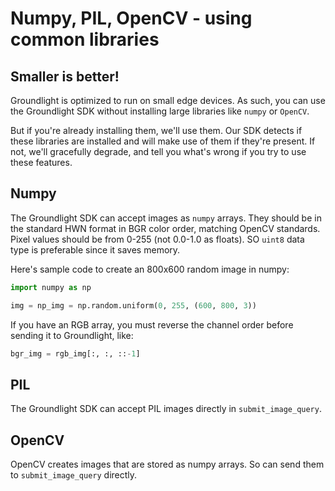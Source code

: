 # Numpy, PIL, OpenCV - using common libraries

## Smaller is better!

Groundlight is optimized to run on small edge devices. As such, you can use the Groundlight SDK without
installing large libraries like `numpy` or `OpenCV`.

But if you're already installing them, we'll use them. Our SDK detects if these libraries are installed
and will make use of them if they're present. If not, we'll gracefully degrade, and tell you what's
wrong if you try to use these features.

## Numpy

The Groundlight SDK can accept images as `numpy` arrays. They should be in the standard HWN format in BGR color order, matching OpenCV standards.
Pixel values should be from 0-255 (not 0.0-1.0 as floats). SO `uint8` data type is preferable since it saves memory.

Here's sample code to create an 800x600 random image in numpy:

```python notest
import numpy as np

img = np_img = np.random.uniform(0, 255, (600, 800, 3))
```

If you have an RGB array, you must reverse the channel order before sending it to Groundlight, like:

```python notest
bgr_img = rgb_img[:, :, ::-1]
```


## PIL

The Groundlight SDK can accept PIL images directly in `submit_image_query`.

## OpenCV

OpenCV creates images that are stored as numpy arrays. So can send them to `submit_image_query` directly.